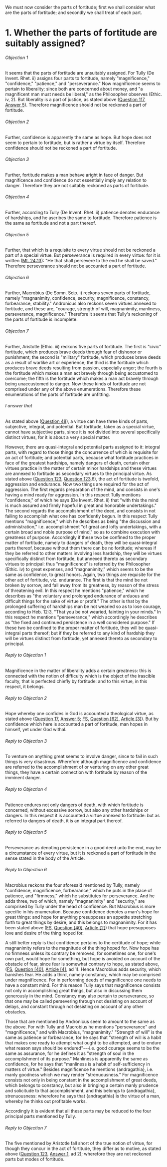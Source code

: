 We must now consider the parts of fortitude; first we shall consider what are the parts of fortitude; and secondly we shall treat of each part.  




# 1. Whether the parts of fortitude are suitably assigned? 

###### Objection 1
It seems that the parts of fortitude are unsuitably assigned. For Tully (De Invent. Rhet. ii) assigns four parts to fortitude, namely "magnificence," "confidence," "patience," and "perseverance." Now magnificence seems to pertain to liberality; since both are concerned about money, and "a magnificent man must needs be liberal," as the Philosopher observes (Ethic. iv, 2). But liberality is a part of justice, as stated above ([Question 117](../../115-117.%20Vices%20Opposed%20to%20Friendliness/117.%20Liberality.md), [Answer 5](../../115-117.%20Vices%20Opposed%20to%20Friendliness/117.%20Liberality.md#5.%20Whether%20liberality%20is%20a%20part%20of%20justice?%20)). Therefore magnificence should not be reckoned a part of fortitude.  

###### Objection 2
Further, confidence is apparently the same as hope. But hope does not seem to pertain to fortitude, but is rather a virtue by itself. Therefore confidence should not be reckoned a part of fortitude.  

###### Objection 3
Further, fortitude makes a man behave aright in face of danger. But magnificence and confidence do not essentially imply any relation to danger. Therefore they are not suitably reckoned as parts of fortitude.  

###### Objection 4
Further, according to Tully (De Invent. Rhet. ii) patience denotes endurance of hardships, and he ascribes the same to fortitude. Therefore patience is the same as fortitude and not a part thereof.  

###### Objection 5
Further, that which is a requisite to every virtue should not be reckoned a part of a special virtue. But perseverance is required in every virtue: for it is written ([Mt. 24:13](http://bible.gospelcom.net/bible?Mt++24:13)): "He that shall persevere to the end he shall be saved." Therefore perseverance should not be accounted a part of fortitude.  

###### Objection 6
Further, Macrobius (De Somn. Scip. i) reckons seven parts of fortitude, namely "magnanimity, confidence, security, magnificence, constancy, forbearance, stability." Andronicus also reckons seven virtues annexed to fortitude, and these are, "courage, strength of will, magnanimity, manliness, perseverance, magnificence." Therefore it seems that Tully's reckoning of the parts of fortitude is incomplete.  

###### Objection 7
Further, Aristotle (Ethic. iii) reckons five parts of fortitude. The first is "civic" fortitude, which produces brave deeds through fear of dishonor or punishment; the second is "military" fortitude, which produces brave deeds as a result of warlike art or experience; the third is the fortitude which produces brave deeds resulting from passion, especially anger; the fourth is the fortitude which makes a man act bravely through being accustomed to overcome; the fifth is the fortitude which makes a man act bravely through being unaccustomed to danger. Now these kinds of fortitude are not comprised under any of the above enumerations. Therefore these enumerations of the parts of fortitude are unfitting.  

###### I answer that
As stated above ([Question 48](../../47-56.%20Prudence/48.%20Parts%20of%20Prudence%20(One%20Article).md)), a virtue can have three kinds of parts, subjective, integral, and potential. But fortitude, taken as a special virtue, cannot have subjective parts, since it is not divided into several specifically distinct virtues, for it is about a very special matter.  

However, there are quasi-integral and potential parts assigned to it: integral parts, with regard to those things the concurrence of which is requisite for an act of fortitude; and potential parts, because what fortitude practices in face of the greatest hardships, namely dangers of death, certain other virtues practice in the matter of certain minor hardships and these virtues are annexed to fortitude as secondary virtues to the principal virtue. As stated above ([Question 123](../123-124.%20Fortitude/123.%20Fortitude.md), [Question 123](../123-124.%20Fortitude/123.%20Fortitude.md),6), the act of fortitude is twofold, aggression and endurance. Now two things are required for the act of aggression. The first regards preparation of the mind, and consists in one's having a mind ready for aggression. In this respect Tully mentions "confidence," of which he says (De Invent. Rhet. ii) that "with this the mind is much assured and firmly hopeful in great and honorable undertakings." The second regards the accomplishment of the deed, and consists in not failing to accomplish what one has confidently begun. In this respect Tully mentions "magnificence," which he describes as being "the discussion and administration," i.e. accomplishment "of great and lofty undertakings, with a certain broad and noble purpose of mind," so as to combine execution with greatness of purpose. Accordingly if these two be confined to the proper matter of fortitude, namely to dangers of death, they will be quasi-integral parts thereof, because without them there can be no fortitude; whereas if they be referred to other matters involving less hardship, they will be virtues specifically distinct from fortitude, but annexed thereto as secondary virtues to principal: thus "magnificence" is referred by the Philosopher (Ethic. iv) to great expenses, and "magnanimity," which seems to be the same as confidence, to great honors. Again, two things are requisite for the other act of fortitude, viz. endurance. The first is that the mind be not broken by sorrow, and fall away from its greatness, by reason of the stress of threatening evil. In this respect he mentions "patience," which he describes as "the voluntary and prolonged endurance of arduous and difficult things for the sake of virtue or profit." The other is that by the prolonged suffering of hardships man be not wearied so as to lose courage, according to Heb. 12:3, "That you be not wearied, fainting in your minds." In this respect he mentions "perseverance," which accordingly he describes as "the fixed and continued persistence in a well considered purpose." If these two be confined to the proper matter of fortitude, they will be quasi-integral parts thereof; but if they be referred to any kind of hardship they will be virtues distinct from fortitude, yet annexed thereto as secondary to principal.  

###### Reply to Objection 1
Magnificence in the matter of liberality adds a certain greatness: this is connected with the notion of difficulty which is the object of the irascible faculty, that is perfected chiefly by fortitude: and to this virtue, in this respect, it belongs.  

###### Reply to Objection 2
Hope whereby one confides in God is accounted a theological virtue, as stated above ([Question 17](../../../1-46.%20Theological%20Virtues/17-22.%20Hope/17.%20Hope,%20Considered%20in%20Itself.md), [Answer 5](../../../1-46.%20Theological%20Virtues/17-22.%20Hope/17.%20Hope,%20Considered%20in%20Itself.md#5.%20Whether%20hope%20is%20a%20theological%20virtue?%20); [FS](../FS.html), [Question \[62\]](../FS/FS062.html#FSQ62OUTP1), [Article \[3\]](../FS/FS062.html#FSQ62A3THEP1)). But by confidence which here is accounted a part of fortitude, man hopes in himself, yet under God withal.  

###### Reply to Objection 3
To venture on anything great seems to involve danger, since to fail in such things is very disastrous. Wherefore although magnificence and confidence are referred to the accomplishment of or venturing on any other great things, they have a certain connection with fortitude by reason of the imminent danger.  

###### Reply to Objection 4
Patience endures not only dangers of death, with which fortitude is concerned, without excessive sorrow, but also any other hardships or dangers. In this respect it is accounted a virtue annexed to fortitude: but as referred to dangers of death, it is an integral part thereof.  

###### Reply to Objection 5
Perseverance as denoting persistence in a good deed unto the end, may be a circumstance of every virtue, but it is reckoned a part of fortitude in the sense stated in the body of the Article.  

###### Reply to Objection 6
Macrobius reckons the four aforesaid mentioned by Tully, namely "confidence, magnificence, forbearance," which he puts in the place of patience, and "firmness," which he substitutes for perseverance. And he adds three, two of which, namely "magnanimity" and "security," are comprised by Tully under the head of confidence. But Macrobius is more specific in his enumeration. Because confidence denotes a man's hope for great things: and hope for anything presupposes an appetite stretching forth to great things by desire, and this belongs to magnanimity. For it has been stated above ([FS](../FS.html), [Question \[40\]](../FS/FS040.html#FSQ40OUTP1), [Article \[2\]](../FS/FS040.html#FSQ40A2THEP1)) that hope presupposes love and desire of the thing hoped for.  

A still better reply is that confidence pertains to the certitude of hope; while magnanimity refers to the magnitude of the thing hoped for. Now hope has no firmness unless its contrary be removed, for sometimes one, for one's own part, would hope for something, but hope is avoided on account of the obstacle of fear, since fear is somewhat contrary to hope, as stated above, ([FS](../FS.html), [Question \[40\]](../FS/FS040.html#FSQ40OUTP1), [Article \[4\]](../FS/FS040.html#FSQ40A4THEP1), ad 1). Hence Macrobius adds security, which banishes fear. He adds a third, namely constancy, which may be comprised under magnificence. For in performing deeds of magnificence one needs to have a constant mind. For this reason Tully says that magnificence consists not only in accomplishing great things, but also in discussing them generously in the mind. Constancy may also pertain to perseverance, so that one may be called persevering through not desisting on account of delays, and constant through not desisting on account of any other obstacles.  

Those that are mentioned by Andronicus seem to amount to the same as the above. For with Tully and Macrobius he mentions "perseverance" and "magnificence," and with Macrobius, "magnanimity." "Strength of will" is the same as patience or forbearance, for he says that "strength of will is a habit that makes one ready to attempt what ought to be attempted, and to endure what reason says should be endured"---i.e. good courage seems to be the same as assurance, for he defines it as "strength of soul in the accomplishment of its purpose." Manliness is apparently the same as confidence, for he says that "manliness is a habit of self-sufficiency in matters of virtue." Besides magnificence he mentions {andragathia}, i.e. manly goodness which we may render "strenuousness." For magnificence consists not only in being constant in the accomplishment of great deeds, which belongs to constancy, but also in bringing a certain manly prudence and solicitude to that accomplishment, and this belongs to {andragathia}, strenuousness: wherefore he says that {andragathia} is the virtue of a man, whereby he thinks out profitable works.  

Accordingly it is evident that all these parts may be reduced to the four principal parts mentioned by Tully.  

###### Reply to Objection 7
The five mentioned by Aristotle fall short of the true notion of virtue, for though they concur in the act of fortitude, they differ as to motive, as stated above ([Question 123](../123-124.%20Fortitude/123.%20Fortitude.md), [Answer 1](../123-124.%20Fortitude/123.%20Fortitude.md#1.%20Whether%20fortitude%20is%20a%20virtue?%20), ad 2); wherefore they are not reckoned parts but modes of fortitude.